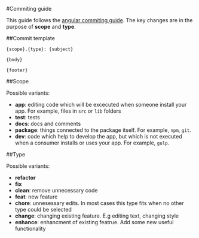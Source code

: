 #Commiting guide

This guide follows the [angular commiting guide](https://github.com/angular/angular.js/blob/master/CONTRIBUTING.md#commit). The key changes are in the purpose of **scope** and **type**.

##Commit template

```
{scope}.{type}: {subject}

{body}

{footer}
```

##Scope

Possible variants:

  - **app**: editing code which will be excecuted when someone install your app. For example, files in `src` or `lib` folders
  - **test**: tests
  - **docs**: docs and comments
  - **package**: things connected to the package itself. For example, `npm`, `git`.
  - **dev**: code which help to develop the app, but which is not executed when a consumer installs or uses your app. For example, `gulp`.

##Type

Possible variants:

  - **refactor**
  - **fix**
  - **clean**: remove unnecessary code
  - **feat**: new feature
  - **chore**: unnesessary edits. In most cases this type fits when no other type could be selected
  - **change**: changing existing feature. E.g editing text, changing style
  - **enhance**: enhancment of existing featrue. Add some new useful functionality
